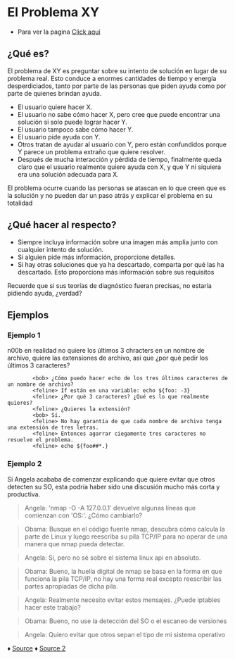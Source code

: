 # El Problema XY


- Para ver la pagina [Click aquí](https://wyalexzz.github.io/El-Problema-XY/)

## ¿Qué es?

El problema de XY es preguntar sobre su intento de solución en lugar de su problema real. Esto conduce a enormes cantidades de tiempo y energía desperdiciados, tanto por parte de las personas que piden ayuda como por parte de quienes brindan ayuda.

- El usuario quiere hacer X.
- El usuario no sabe cómo hacer X, pero cree que puede encontrar una solución si solo puede lograr hacer Y.
- El usuario tampoco sabe cómo hacer Y.
- El usuario pide ayuda con Y.
- Otros tratan de ayudar al usuario con Y, pero están confundidos porque Y parece un problema extraño que quiere resolver.
- Después de mucha interacción y pérdida de tiempo, finalmente queda claro que el usuario realmente quiere ayuda con X, y que Y ni siquiera era una solución adecuada para X.

El problema ocurre cuando las personas se atascan en lo que creen que es la solución y no pueden dar un paso atrás y explicar el problema en su totalidad

##  ¿Qué hacer al respecto?

- Siempre incluya información sobre una imagen más amplia junto con cualquier intento de solución.
- Si alguien pide más información, proporcione detalles.
- Si hay otras soluciones que ya ha descartado, comparta por qué las ha descartado. Esto proporciona más información sobre sus requisitos


Recuerde que si sus teorías de diagnóstico fueran precisas, no estaría pidiendo ayuda, ¿verdad?

##  Ejemplos

###  Ejemplo 1

n00b en realidad no quiere los últimos 3 chracters en un nombre de archivo, quiere las extensiones de archivo, así que ¿por qué pedir los últimos 3 caracteres?

    		<bob> ¿Cómo puedo hacer echo de los tres últimos caracteres de un nombre de archivo?
            <feline> If están en una variable: echo ${foo: -3}
            <feline> ¿Por qué 3 caracteres? ¿Qué es lo que realmente quieres?
            <feline> ¿Quieres la extensión?
            <bob> Sí.
            <feline> No hay garantía de que cada nombre de archivo tenga una extensión de tres letras.
            <feline> Entonces agarrar ciegamente tres caracteres no resuelve el problema.
            <feline> echo ${foo##*.}

### Ejemplo 2

Si Angela acababa de comenzar explicando que quiere evitar que otros detecten su SO, esta podría haber sido una discusión mucho más corta y productiva.

>Angela: 'nmap -O -A 127.0.0.1' devuelve algunas líneas que comienzan con 'OS:'. ¿Cómo cambiarlo?

>Obama: Busque en el código fuente nmap, descubra cómo calcula la parte de Linux y luego reescriba su pila TCP/IP para no operar de una manera que nmap pueda detectar.

>Angela: Sí, pero no sé sobre el sistema linux api en absoluto.

>Obama: Bueno, la huella digital de nmap se basa en la forma en que funciona la pila TCP/IP, no hay una forma real excepto reescribir las partes apropiadas de dicha pila.

>Angela: Realmente necesito evitar estos mensajes. ¿Puede iptables hacer este trabajo?

>Obama: Bueno, no use la detección del SO o el escaneo de versiones

>Angela: Quiero evitar que otros sepan el tipo de mi sistema operativo

♦ [Source](https://meta.stackexchange.com/questions/66377/what-is-the-xy-problem "What is the XY problem?") ♦ [Source 2](https://mywiki.wooledge.org/XyProblem "XyProblem")
